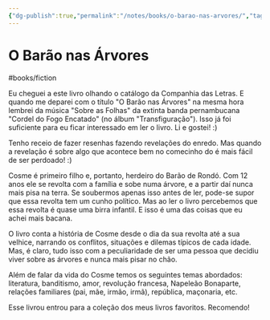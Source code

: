 ```yaml
---
{"dg-publish":true,"permalink":"/notes/books/o-barao-nas-arvores/","tags":["books"]}
---
```



# O Barão nas Árvores

#books/fiction 

Eu cheguei a este livro olhando o catálogo da Companhia das Letras. E quando me deparei com o título "O Barão nas Árvores" na mesma hora lembrei da música "Sobre as Folhas" da extinta banda pernambucana "Cordel do Fogo Encatado" (no álbum "Transfiguração"). Isso já foi suficiente para eu ficar interessado em ler o livro. Li e gostei! :)

Tenho receio de fazer resenhas fazendo revelações do enredo. Mas quando a revelação é sobre algo que acontece bem no comecinho do é mais fácil de ser perdoado! :)

Cosme é primeiro filho e, portanto, herdeiro do Barão de Rondó. Com 12 anos ele se revolta com a família e sobe numa árvore, e a partir daí nunca mais pisa na terra. Se soubermos apenas isso antes de ler, pode-se supor que essa revolta tem um cunho político. Mas ao ler o livro percebemos que essa revolta é quase uma birra infantil. E isso é uma das coisas que eu achei mais bacana.

O livro conta a história de Cosme desde o dia da sua revolta até a sua velhice, narrando os conflitos, situações e dilemas típicos de cada idade. Mas, é claro, tudo isso com a peculiaridade de ser uma pessoa que decidiu viver sobre as árvores e nunca mais pisar no chão.

Além de falar da vida do Cosme temos os seguintes temas abordados: literatura, banditismo, amor, revolução francesa, Napeleão Bonaparte, relações familiares (pai, mãe, irmão, irmã), república, maçonaria, etc.


Esse livrou entrou para a coleção dos meus livros favoritos. Recomendo!
